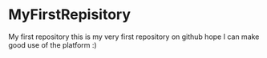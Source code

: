 # MyFirstRepisitory
My first repository
this is my very first repository on github 
hope I can make good use of the platform :)
